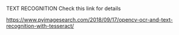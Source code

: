 TEXT RECOGNITION
Check this link for details

https://www.pyimagesearch.com/2018/09/17/opencv-ocr-and-text-recognition-with-tesseract/
